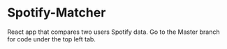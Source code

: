 # Spotify-Matcher
React app that compares two users Spotify data.
Go to the Master branch for code under the top left tab.
